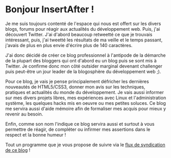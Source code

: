<!--VarStream
title=Bonjour InsertAfter !
description=Dix ans après, je décide de créer mon blog. Mieux vaut tard que\
 jamais !
shortTitle=Bonjour InsertAfter !
shortDesc=En savoir plus sur ce nouveau blog
keywords.+=Vie du blog
categories.+=keywords.*
published=2012-01-01T14:38:15.000Z
lang=fr
location=FR
-->

# Bonjour InsertAfter !

Je me suis toujours contenté de l'espace qui nous est offert sur les divers
 blogs, forums pour réagir aux actualités du développement web. Puis, j'ai
 découvert Twitter. J'ai d'abord beaucoup retweetté ce que je trouvais
 intéressant, puis, j'ai tweetté les résultats de ma veille et le temps passant,
 j'avais de plus en plus envie d'écrire plus de 140 caractères.

J'ai donc décidé de créer ce blog professionnel à l'antipode de la démarche de
 la plupart des bloggers qui ont d'abord eu un blog puis se sont mis à Twitter.
 Je confirme donc mon côté outsider marginal devenant challenger puis peut-être
 un jour leader de la blogosphère du développement web ;).

Pour ce blog, je vais je pense principalement défricher les dernières
 nouveautés de HTML5/CSS3, donner mon avis sur les techniques, pratiques et
 actualités du monde du développement. Je vais aussi informer sur mes divers
 projets libres, mes expériences avec Linux et l'administration système, les
 quelques hacks mis en oeuvre ou mes petites soluces. Ce blog me servira aussi
 d'aide mémoire afin de formaliser mes acquis pour mieux y revenir au besoin.

Enfin, comme son nom l'indique ce blog servira aussi et surtout à vous
 permettre de réagir, de compléter ou infirmer mes assertions dans le respect
 et la bonne humeur !

Tout un programme que je vous propose de suivre via le
 [flux de syndication de ce blog](articles.atom "Suivre la publication des articles") !

